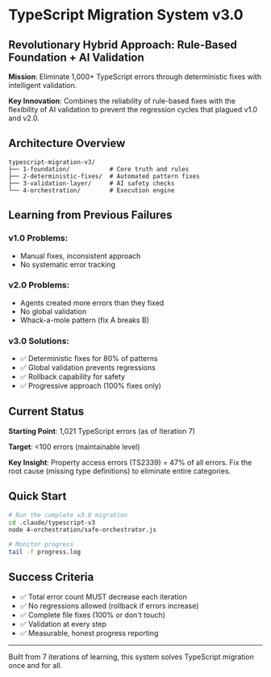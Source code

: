 # TypeScript Migration System v3.0

## Revolutionary Hybrid Approach: Rule-Based Foundation + AI Validation

**Mission**: Eliminate 1,000+ TypeScript errors through deterministic fixes with intelligent validation.

**Key Innovation**: Combines the reliability of rule-based fixes with the flexibility of AI validation to prevent the regression cycles that plagued v1.0 and v2.0.

## Architecture Overview

```
typescript-migration-v3/
├── 1-foundation/           # Core truth and rules
├── 2-deterministic-fixes/  # Automated pattern fixes  
├── 3-validation-layer/     # AI safety checks
└── 4-orchestration/        # Execution engine
```

## Learning from Previous Failures

### v1.0 Problems:
- Manual fixes, inconsistent approach
- No systematic error tracking

### v2.0 Problems: 
- Agents created more errors than they fixed
- No global validation
- Whack-a-mole pattern (fix A breaks B)

### v3.0 Solutions:
- ✅ Deterministic fixes for 80% of patterns
- ✅ Global validation prevents regressions
- ✅ Rollback capability for safety
- ✅ Progressive approach (100% fixes only)

## Current Status

**Starting Point**: 1,021 TypeScript errors (as of Iteration 7)

**Target**: <100 errors (maintainable level)

**Key Insight**: Property access errors (TS2339) = 47% of all errors. Fix the root cause (missing type definitions) to eliminate entire categories.

## Quick Start

```bash
# Run the complete v3.0 migration
cd .claude/typescript-v3
node 4-orchestration/safe-orchestrator.js

# Monitor progress
tail -f progress.log
```

## Success Criteria

- ✅ Total error count MUST decrease each iteration
- ✅ No regressions allowed (rollback if errors increase)
- ✅ Complete file fixes (100% or don't touch)
- ✅ Validation at every step
- ✅ Measurable, honest progress reporting

---

Built from 7 iterations of learning, this system solves TypeScript migration once and for all.